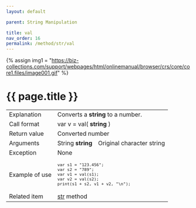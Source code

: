 ```yaml
---
layout: default

parent: String Manipulation

title: val
nav_order: 16
permalink: /method/str/val
---
```

{% assign img1 = "https://biz-collections.com/support/webpages/html/onlinemanual/browser/crs/core/core1.files/image001.gif" %}


# {{ page.title }}

<table>
  <tr>
    <td>Explanation</td>
    <td colspan="2">Converts a <b>string</b> to a number.</td>
  </tr>
  <tr>
    <td>Call format</td>
    <td colspan="2">var v = val( <b>string</b> )</td>
  </tr>
  <tr>
    <td>Return value</td>
    <td colspan="2">Converted number</td>
  </tr>  
  <tr>
    <td>Arguments</td>
    <td>String <b>string</b></td>
    <td>Original character string</td>
  </tr>
  <tr>
    <td>Exception</td>
    <td colspan="2">None</td>
  </tr>
  <tr>
    <td>Example of use</td>
    <td colspan="2"><code><pre>var s1 = "123.456";
var s2 = "789";
var v1 = val(s1);
var v2 = val(s2);
print(s1 + s2, v1 + v2, "\n");</pre></code></td>
  </tr>
  <tr>
    <td>Related item</td>
    <td colspan="2"><a href="/method/str/str">str</a> method</td>
  </tr>
</table>

